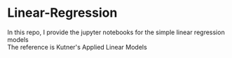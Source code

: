 # Linear-Regression

In this repo, I provide the jupyter notebooks for the simple linear regression models   
The reference is Kutner's Applied Linear Models
